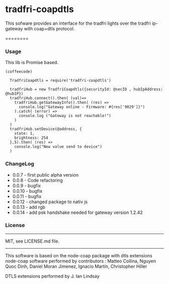 tradfri-coapdtls
=======================

This sofware provides an interface for the tradfri lights
over the tradfri ip-gateway with coap+dtls protocol.

========

### Usage

This lib is Promise based.

```
(coffeecode)

  TradfriCoapdtls = require('tradfri-coapdtls')

  tradfriHub = new TradfriCoapdtls({securityId: @secID , hubIpAddress: @hubIP})
  tradfriHub.connect().then( (val)=>
    tradfriHub.getGatewayInfo().then( (res) =>
      console.log("Gateway online - Firmware: #{res['9029']}")
    ).catch( (error) =>
      console.log ("Gateway is not reachable!")
    )
  )
  tradfriHub.setDevice(@address, {
    state: 1,
    brightness: 254
  },5).then( (res) =>
    console.log("New value send to device")
  )

```

### ChangeLog
* 0.0.7 - first public alpha version
* 0.0.8 - Code refactoring
* 0.0.9 - bugfix
* 0.0.10 - bugfix
* 0.0.11 - bugfix
* 0.0.12 - changed package to nativ js
* 0.0.13 - add rgb
* 0.0.14 - add psk handshake needed for gateway version 1.2.42

### License
----------------------------
MIT, see LICENSE.md file.

----------------------------

This software is based on the node-coap package with dtls extensions
node-coap software performed by contributors :
Matteo Collina,
Nguyen Quoc Dinh,
Daniel Moran Jimenez,
Ignacio Martín,
Christopher Hiller

DTLS extensions performed by
J. Ian Lindsay
